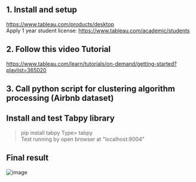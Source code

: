 ## 1. Install and setup
https://www.tableau.com/products/desktop </br>
Apply 1 year student license: https://www.tableau.com/academic/students

## 2. Follow this video Tutorial
https://www.tableau.com/learn/tutorials/on-demand/getting-started?playlist=365020

## 3. Call python script for clustering algorithm processing (Airbnb dataset)
## Install and test Tabpy library 
> pip install tabpy
Type> tabpy <br>
Test running by open browser at "localhost:9004"

## Final result
![image](https://user-images.githubusercontent.com/69342162/165112595-fcd6444e-cdc5-47a7-b87f-51c8108faf20.png)
